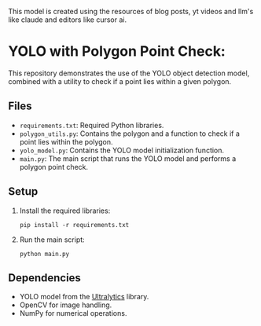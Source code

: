 This model is created using the resources of blog posts, yt videos and llm's like claude and editors like cursor ai.
# YOLO with Polygon Point Check:

This repository demonstrates the use of the YOLO object detection model, combined with a utility to check if a point lies within a given polygon.

## Files

- `requirements.txt`: Required Python libraries.
- `polygon_utils.py`: Contains the polygon and a function to check if a point lies within the polygon.
- `yolo_model.py`: Contains the YOLO model initialization function.
- `main.py`: The main script that runs the YOLO model and performs a polygon point check.

## Setup

1. Install the required libraries:
    ```
    pip install -r requirements.txt
    ```

2. Run the main script:
    ```
    python main.py
    ```

## Dependencies

- YOLO model from the [Ultralytics](https://github.com/ultralytics/ultralytics) library.
- OpenCV for image handling.
- NumPy for numerical operations.
